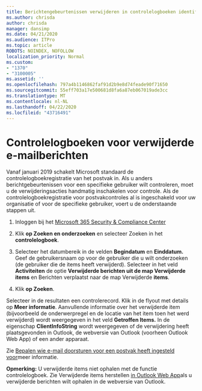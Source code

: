 ```yaml
---
title: Berichtengebeurtenissen verwijderen in controlelogboeken identificeren
ms.author: chrisda
author: chrisda
manager: dansimp
ms.date: 04/21/2020
ms.audience: ITPro
ms.topic: article
ROBOTS: NOINDEX, NOFOLLOW
localization_priority: Normal
ms.custom:
- "1370"
- "3100005"
ms.assetid: ''
ms.openlocfilehash: 797a4b1146862faf91d2b9e8d74feade90f71650
ms.sourcegitcommit: 55eff703a17e500681d8fa6a87eb067019ade3cc
ms.translationtype: MT
ms.contentlocale: nl-NL
ms.lasthandoff: 04/22/2020
ms.locfileid: "43716491"
---
```

# <a name="audit-logs-for-deleted-email-messages"></a>Controlelogboeken voor verwijderde e-mailberichten

Vanaf januari 2019 schakelt Microsoft standaard de controlelogboekregistratie van het postvak in. Als u anders berichtgebeurtenissen voor een specifieke gebruiker wilt controleren, moet u de verwijderingsacties handmatig inschakelen voor controle. Als de controlelogboekregistratie voor postvakcontroles al is ingeschakeld voor uw organisatie of voor de specifieke gebruiker, voert u de onderstaande stappen uit.

1. Inloggen bij het [Microsoft 365 Security & Compliance Center](https://protection.office.com/)

2. Klik **op Zoeken en onderzoeken** en selecteer Zoeken in het **controlelogboek**.

3. Selecteer het datumbereik in de velden **Begindatum** en **Einddatum.** Geef de gebruikersnaam op voor de gebruiker die u wilt onderzoeken (de gebruiker die de items heeft verwijderd). Selecteer in het veld **Activiteiten** de optie **Verwijderde berichten uit de map Verwijderde items** en Berichten verplaatst naar de map Verwijderde **items**.

4. Klik **op Zoeken**.

Selecteer in de resultaten een controlerecord. Klik in de flyout met details op **Meer informatie**. Aanvullende informatie over het verwijderde item (bijvoorbeeld de onderwerpregel en de locatie van het item toen het werd verwijderd) wordt weergegeven in het veld **Getroffen Items.** In de eigenschap **ClientInfoString** wordt weergegeven of de verwijdering heeft plaatsgevonden in Outlook, de webversie van Outlook (voorheen Outlook Web App) of een ander apparaat.

Zie [Bepalen wie e-mail doorsturen voor een postvak heeft ingesteld voor](https://docs.microsoft.com/office365/securitycompliance/auditing-troubleshooting-scenarios#determining-if-a-user-deleted-email-items)meer informatie.

**Opmerking:** U verwijderde items niet ophalen met de functie controlelogboek. Zie Verwijderde items herstellen [in Outlook Web App](https://support.office.com/article/C3D8FC15-EEEF-4F1C-81DF-E27964B7EDD4)als u verwijderde berichten wilt ophalen in de webversie van Outlook.
